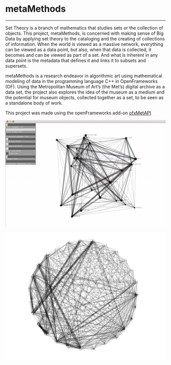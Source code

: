 metaMethods
=================

_____________________________________________

Set Theory is a branch of mathematics that studies sets or the collection of objects. This project, metaMethods, is concerned with making sense of Big Data by applying set theory to the cataloging and the creating of collections of information. When the world is viewed as a massive network, everything can be viewed as a data point, but also, when that data is collected, it becomes and can be viewed as part of a set. And what is inherent in any data point is the metadata that defines it and links it to subsets and supersets. 

metaMethods is a research endeavor in algorithmic art using mathematical modeling of data in the programming language C++ in OpenFrameworks (OF). Using the Metropolitan Museum of Art’s (the Met’s) digital archive as a data set, the project also explores the idea of the museum as a medium and the potential for museum objects, collected together as a set, to be seen as a standalone body of work.

This project was made using the openFrameworks add-on [ofxMetAPI](https://github.com/reginaflores/ofxMetAPI)


![gui](images/gui.png)

![gui](images/Translating_Topologies.PNG)